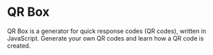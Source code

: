# QR Box
QR Box is a generator for quick response codes (QR codes), written in JavaScript. Generate your own QR codes and learn how a QR code is created.
